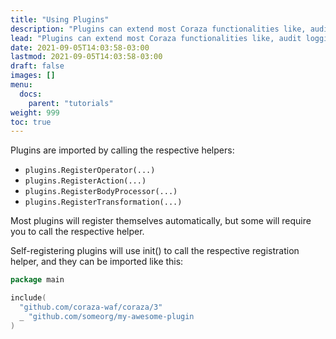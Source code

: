 ```yaml
---
title: "Using Plugins"
description: "Plugins can extend most Coraza functionalities like, audit logging, geo ip, operators, actions, transformations and body processors."
lead: "Plugins can extend most Coraza functionalities like, audit logging, geo ip, operators, actions, transformations and body processors."
date: 2021-09-05T14:03:58-03:00
lastmod: 2021-09-05T14:03:58-03:00
draft: false
images: []
menu: 
  docs:
    parent: "tutorials"
weight: 999
toc: true
---
```


Plugins are imported by calling the respective helpers:
- `plugins.RegisterOperator(...)`
- `plugins.RegisterAction(...)`
- `plugins.RegisterBodyProcessor(...)`
- `plugins.RegisterTransformation(...)`

Most plugins will register themselves automatically, but some will require you to call the respective helper.

Self-registering plugins will use init() to call the respective registration helper, and they can be imported like this:

```go
package main

include(
  "github.com/coraza-waf/coraza/3"
  _ "github.com/someorg/my-awesome-plugin
)
```
